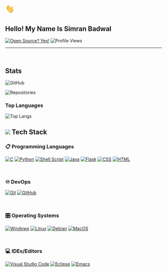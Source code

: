 # **<p> <img src="https://raw.githubusercontent.com/ABSphreak/ABSphreak/master/gifs/Hi.gif" width="30px"></p>**

## Hello! My Name Is Simran Badwal


[![Open Source? Yes!](https://badgen.net/badge/Open%20Source%20%3F/Yes%21/red?icon=github)](https://github.com/simranbadwal/#-contact)
![Profile Views](https://komarev.com/ghpvc/?username=simranbadwal)


---
<br>

## Stats

![GitHub](https://github-readme-stats.vercel.app/api?username=simranbadwal&show_icons=true&theme=radical)
<br>

![Repositories](https://starchart.cc/{simranbadwal}/{repo}.svg)
<br>



### Top Languages

![Top Langs](https://github-readme-stats.vercel.app/api/top-langs/?username=simranbadwal&layout=compact&theme=radical)
<br>



<!-- Skills ############################ 
-->

## <img  src="https://media2.giphy.com/media/QssGEmpkyEOhBCb7e1/giphy.gif?cid=ecf05e47a0n3gi1bfqntqmob8g9aid1oyj2wr3ds3mg700bl&rid=giphy.gif" width ="25"><b>  Tech Stack</b><br>

### 📋 Programming Languages

<p align="left"> 
  <a href="https://www.cprogramming.com/" target="_blank"> 
    <img alt="C" src="https://img.shields.io/badge/C-00599C?style=for-the-badge&logo=c&logoColor=white"></a> 
  <a href="https://www.python.org/" target="_blank"> 
    <img alt="Python" src="https://img.shields.io/badge/Python-3776AB?style=for-the-badge&logo=python&logoColor=white"></a>
  <a href="https://www.gnu.org/software/bash/" target="_blank">
    <img alt="Shell Script" src="https://img.shields.io/badge/Shell_Script-121011?style=for-the-badge&logo=gnu-bash&logoColor=white"></a>
  <a href="https://www.java.com/en/" target="_blank">
    <img alt="Java" src="https://img.shields.io/badge/Java-ED8B00?style=for-the-badge&logo=java&logoColor=white"></a>
  <a href="https://flask.palletsprojects.com/en/3.0.x/" target="_blank">
    <img alt="Flask" src="https://img.shields.io/badge/Flask-000000?style=for-the-badge&logo=flask&logoColor=white"></a>
  <a href="https://developer.mozilla.org/en-US/docs/Web/CSS" target="_blank">
    <img alt="CSS" src="https://img.shields.io/badge/CSS3-1572B6?style=for-the-badge&logo=css3&logoColor=white"></a>
  <a href="https://html.spec.whatwg.org/" target="_blank">
    <img alt="HTML" src="https://img.shields.io/badge/HTML5-E34F26?style=for-the-badge&logo=html5&logoColor=white"></a>
</p>
<br>

### ♾️ DevOps

<p align="left"> 


 <a href="https://git-scm.com/" target="_blank"> 
    <img alt="Git" src="https://img.shields.io/badge/Git-%23F05033.svg?logo=git&logoColor=white"/></a>
 <a href="https://github.com/" target="_blank"> 
    <img alt="GitHub" src="https://img.shields.io/badge/GitHub-%23121011.svg?logo=github&logoColor=white"/></a>
</p>
<br>




### 🎛️ Operating Systems

<p align="left"> 

 <a href="https://www.microsoft.com/en-us/windows/" target="_blank"> 
    <img alt="Windows" src="https://img.shields.io/badge/Windows-0078D6?logo=windows&logoColor=white"/></a>
  <a href="https://www.linux.org/" target="_blank"> 
    <img alt="Linux" src="https://img.shields.io/badge/Linux-FCC624?logo=linux&logoColor=black"/></a>
  <a href="https://www.debian.org/" target="_blank"> 
    <img alt="Debian" src="https://img.shields.io/badge/Debian-A81D33?style=for-the-badge&logo=debian&logoColor=white"/></a>
  <a href="https://www.apple.com/" target="_blank"> 
    <img alt="MacOS" src="https://img.shields.io/badge/mac%20os-000000?style=for-the-badge&logo=apple&logoColor=white"/></a>
</p>
<br>

    
    
### 💻 IDEs/Editors

<p align="left"> 
  <a href="https://code.visualstudio.com/" target="_blank"> 
   <img alt="Visual Studio Code" src="https://img.shields.io/badge/Visual_Studio_Code-0078D4?style=for-the-badge&logo=visual%20studio%20code&logoColor=white"></a>
  <a href="https://www.eclipse.org/" target="_blank"> 
   <img alt="Eclipse" src="https://img.shields.io/badge/Eclipse-2C2255?style=for-the-badge&logo=eclipse&logoColor=white"></a>
  <a href="https://www.gnu.org/software/emacs/" target="_blank"> 
   <img alt="Emacs" src="https://img.shields.io/badge/Emacs-%237F5AB6.svg?&style=for-the-badge&logo=gnu-emacs&logoColor=white"></a>
     
</p>
<br>




